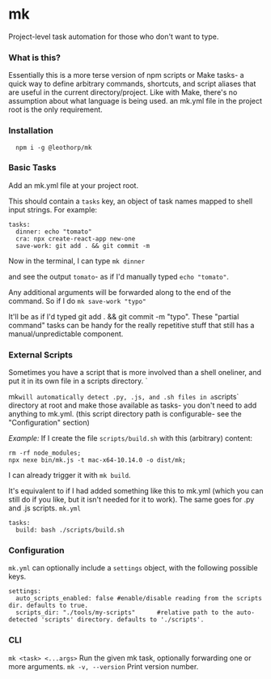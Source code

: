 # mk

Project-level task automation for those who don't want to type.

### What is this?

Essentially this is a more terse version of npm scripts or Make tasks-
a quick way to define arbitrary commands, shortcuts, and script aliases
that are useful in the current directory/project. Like with Make, there's no assumption about what language is being used. an mk.yml file in the project root is the only requirement.

### Installation

```
  npm i -g @leothorp/mk
```

### Basic Tasks

Add an mk.yml file at your project root.

This should contain a `tasks` key, an object of task names mapped to shell input strings. For example:

```
tasks:
  dinner: echo "tomato"
  cra: npx create-react-app new-one
  save-work: git add . && git commit -m
```

Now in the terminal, I can type
`mk dinner`

and see the output `tomato`- as if I'd manually typed `echo "tomato"`.

Any additional arguments will be forwarded along to the end of the command.
So if I do
`mk save-work "typo"`

It'll be as if I'd typed git add . && git commit -m "typo".
These "partial command" tasks can be handy for the really repetitive stuff that still has a manual/unpredictable component.

### External Scripts

Sometimes you have a script that is more involved than a
shell oneliner, and put it in its own file in a scripts directory. `

mk`will automatically detect .py, .js, and .sh files in a`scripts` directory at root and make those available as tasks- you don't need to add anything to mk.yml. (this script directory path is configurable- see the "Configuration" section)

_Example:_
If I create the file `scripts/build.sh` with this (arbitrary) content:

```
rm -rf node_modules;
npx nexe bin/mk.js -t mac-x64-10.14.0 -o dist/mk;
```

I can already trigger it with `mk build`.

It's equivalent to if I had added something like this to mk.yml (which you can still do if you like, but it isn't needed for it to work). The same goes
for .py and .js scripts.
`mk.yml`

```
tasks:
  build: bash ./scripts/build.sh
```

### Configuration

`mk.yml` can optionally include a `settings` object, with the
following possible keys.

```
settings:
  auto_scripts_enabled: false #enable/disable reading from the scripts dir. defaults to true.
  scripts_dir: "./tools/my-scripts"      #relative path to the auto-detected 'scripts' directory. defaults to './scripts'.
```

### CLI

`mk <task> <...args>` Run the given mk task, optionally forwarding
one or more arguments.
`mk -v, --version` Print version number.
